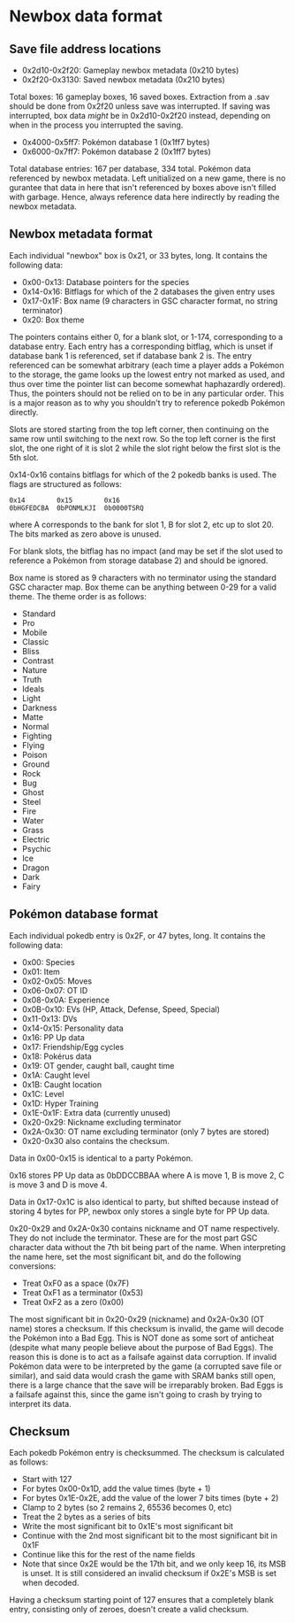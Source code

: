 # Newbox data format

## Save file address locations

* 0x2d10-0x2f20: Gameplay newbox metadata (0x210 bytes)
* 0x2f20-0x3130: Saved newbox metadata (0x210 bytes)

Total boxes: 16 gameplay boxes, 16 saved boxes.
Extraction from a .sav should be done from 0x2f20 unless save was interrupted.
If saving was interrupted, box data *might* be in 0x2d10-0x2f20 instead,
depending on when in the process you interrupted the saving.

* 0x4000-0x5ff7: Pokémon database 1 (0x1ff7 bytes)
* 0x6000-0x7ff7: Pokémon database 2 (0x1ff7 bytes)

Total database entries: 167 per database, 334 total.
Pokémon data referenced by newbox metadata. Left unitialized on a new game,
there is no gurantee that data in here that isn't referenced by boxes above
isn't filled with garbage. Hence, always reference data here indirectly by
reading the newbox metadata.

## Newbox metadata format

Each individual "newbox" box is 0x21, or 33 bytes, long. It contains the
following data:

* 0x00-0x13: Database pointers for the species
* 0x14-0x16: Bitflags for which of the 2 databases the given entry uses
* 0x17-0x1F: Box name (9 characters in GSC character format, no string terminator)
* 0x20: Box theme

The pointers contains either 0, for a blank slot, or 1-174, corresponding to
a database entry. Each entry has a corresponding bitflag, which is unset if
database bank 1 is referenced, set if database bank 2 is. The entry referenced
can be somewhat arbitrary (each time a player adds a Pokémon to the storage,
the game looks up the lowest entry not marked as used, and thus over time the
pointer list can become somewhat haphazardly ordered). Thus, the pointers
should not be relied on to be in any particular order. This is a major reason
as to why you shouldn't try to reference pokedb Pokémon directly.

Slots are stored starting from the top left corner, then continuing on the same
row until switching to the next row. So the top left corner is the first slot,
the one right of it is slot 2 while the slot right below the first slot is the
5th slot.

0x14-0x16 contains bitflags for which of the 2 pokedb banks is used. The flags
are structured as follows:

    0x14        0x15        0x16
    0bHGFEDCBA  0bPONMLKJI  0b0000TSRQ

where A corresponds to the bank for slot 1, B for slot 2, etc up to slot 20.
The bits marked as zero above is unused.

For blank slots, the bitflag has no impact (and may be set if the slot used to
reference a Pokémon from storage database 2) and should be ignored.

Box name is stored as 9 characters with no terminator using the standard GSC
character map. Box theme can be anything between 0-29 for a valid theme.
The theme order is as follows:

* Standard
* Pro
* Mobile
* Classic
* Bliss
* Contrast
* Nature
* Truth
* Ideals
* Light
* Darkness
* Matte
* Normal
* Fighting
* Flying
* Poison
* Ground
* Rock
* Bug
* Ghost
* Steel
* Fire
* Water
* Grass
* Electric
* Psychic
* Ice
* Dragon
* Dark
* Fairy

## Pokémon database format

Each individual pokedb entry is 0x2F, or 47 bytes, long. It contains the
following data:

* 0x00: Species
* 0x01: Item
* 0x02-0x05: Moves
* 0x06-0x07: OT ID
* 0x08-0x0A: Experience
* 0x0B-0x10: EVs (HP, Attack, Defense, Speed, Special)
* 0x11-0x13: DVs
* 0x14-0x15: Personality data
* 0x16: PP Up data
* 0x17: Friendship/Egg cycles
* 0x18: Pokérus data
* 0x19: OT gender, caught ball, caught time
* 0x1A: Caught level
* 0x1B: Caught location
* 0x1C: Level
* 0x1D: Hyper Training
* 0x1E-0x1F: Extra data (currently unused)
* 0x20-0x29: Nickname excluding terminator
* 0x2A-0x30: OT name excluding terminator (only 7 bytes are stored)
* 0x20-0x30 also contains the checksum.

Data in 0x00-0x15 is identical to a party Pokémon.

0x16 stores PP Up data as 0bDDCCBBAA where A is move 1, B is move 2,
C is move 3 and D is move 4.

Data in 0x17-0x1C is also identical to party, but shifted because instead of
storing 4 bytes for PP, newbox only stores a single byte for PP Up data.

0x20-0x29 and 0x2A-0x30 contains nickname and OT name respectively. They do not
include the terminator. These are for the most part GSC character data without
the 7th bit being part of the name. When interpreting the name here,
set the most significant bit, and do the following conversions:

* Treat 0xF0 as a space (0x7F)
* Treat 0xF1 as a terminator (0x53)
* Treat 0xF2 as a zero (0x00)

The most significant bit in 0x20-0x29 (nickname) and 0x2A-0x30 (OT name) stores
a checksum. If this checksum is invalid, the game will decode the Pokémon into
a Bad Egg. This is NOT done as some sort of anticheat (despite what many people
believe about the purpose of Bad Eggs). The reason this is done is to act as a
failsafe against data corruption. If invalid Pokémon data were to be interpreted
by the game (a corrupted save file or similar), and said data would crash the
game with SRAM banks still open, there is a large chance that the save will be
irreparably broken. Bad Eggs is a failsafe against this, since the game isn't
going to crash by trying to interpret its data.

## Checksum

Each pokedb Pokémon entry is checksummed. The checksum is calculated as follows:

* Start with 127
* For bytes 0x00-0x1D, add the value times (byte + 1)
* For bytes 0x1E-0x2E, add the value of the lower 7 bits times (byte + 2)
* Clamp to 2 bytes (so 2 remains 2, 65536 becomes 0, etc)
* Treat the 2 bytes as a series of bits
* Write the most significant bit to 0x1E's most significant bit
* Continue with the 2nd most significant bit to the most significant bit in 0x1F
* Continue like this for the rest of the name fields
* Note that since 0x2E would be the 17th bit, and we only keep 16, its MSB is
  unset. It is still considered an invalid checksum if 0x2E's MSB is set when
  decoded.

Having a checksum starting point of 127 ensures that a completely blank entry,
consisting only of zeroes, doesn't create a valid checksum.

